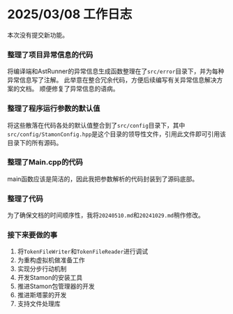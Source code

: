 # 2025/03/08 工作日志

本次没有提交新功能。

### 整理了项目异常信息的代码

将编译端和AstRunner的异常信息生成函数整理在了``src/error``目录下，并为每种异常信息写了注解。
此举意在整合冗余代码，方便后续编写有关异常信息解决方案的文档。
顺便修复了异常信息的语病。

### 整理了程序运行参数的默认值

将这些散落在代码各处的默认值整合到了``src/config``目录下，其中``src/config/StamonConfig.hpp``是这个目录的领导性文件，引用此文件即可引用该目录下的所有源码。

### 整理了Main.cpp的代码

main函数应该是简洁的，因此我把参数解析的代码封装到了源码底部。

### 整理了代码

为了确保文档的时间顺序性，我将``20240510.md``和``20241029.md``稍作修改。

### 接下来要做的事

1. 将``TokenFileWriter``和``TokenFileReader``进行调试
2. 为重构虚拟机做准备工作
3. 实现分步行动机制
4. 开发Stamon的安装工具
5. 推进Stamon包管理器的开发
6. 推进斯塔蒙的开发
7. 支持文件处理库